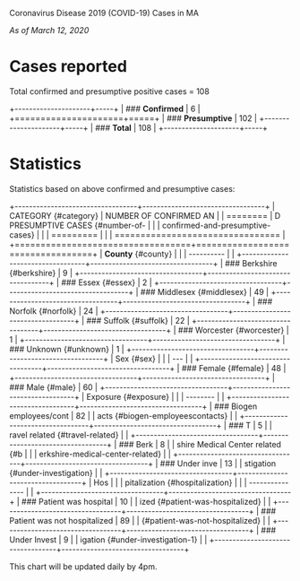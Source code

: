 Coronavirus Disease 2019 (COVID-19) Cases in MA

*As of March 12, 2020*

Cases reported
==============

Total confirmed and presumptive positive cases = 108

+---------------------+-----+
| ### **Confirmed**   | 6   |
+=====================+=====+
| ### **Presumptive** | 102 |
+---------------------+-----+
| ### **Total**       | 108 |
+---------------------+-----+

Statistics
==========

Statistics based on above confirmed and presumptive cases:

+----------------------------------+----------------------------------+
| CATEGORY {#category}             | NUMBER OF CONFIRMED AN           |
| ========                         | D PRESUMPTIVE CASES {#number-of- |
|                                  | confirmed-and-presumptive-cases} |
|                                  | =========                        |
|                                  | ================================ |
+==================================+==================================+
| **County** {#county}             |                                  |
| ----------                       |                                  |
+----------------------------------+----------------------------------+
| ### Berkshire {#berkshire}       | 9                                |
+----------------------------------+----------------------------------+
| ### Essex {#essex}               | 2                                |
+----------------------------------+----------------------------------+
| ### Middlesex {#middlesex}       | 49                               |
+----------------------------------+----------------------------------+
| ### Norfolk {#norfolk}           | 24                               |
+----------------------------------+----------------------------------+
| ### Suffolk {#suffolk}           | 22                               |
+----------------------------------+----------------------------------+
| ### Worcester {#worcester}       | 1                                |
+----------------------------------+----------------------------------+
| ### Unknown {#unknown}           | 1                                |
+----------------------------------+----------------------------------+
| Sex {#sex}                       |                                  |
| ---                              |                                  |
+----------------------------------+----------------------------------+
| ### Female {#female}             | 48                               |
+----------------------------------+----------------------------------+
| ### Male {#male}                 | 60                               |
+----------------------------------+----------------------------------+
| Exposure {#exposure}             |                                  |
| --------                         |                                  |
+----------------------------------+----------------------------------+
| ### Biogen employees/cont        | 82                               |
| acts {#biogen-employeescontacts} |                                  |
+----------------------------------+----------------------------------+
| ### T                            | 5                                |
| ravel related  {#travel-related} |                                  |
+----------------------------------+----------------------------------+
| ### Berk                         | 8                                |
| shire Medical Center related {#b |                                  |
| erkshire-medical-center-related} |                                  |
+----------------------------------+----------------------------------+
| ### Under inve                   | 13                               |
| stigation {#under-investigation} |                                  |
+----------------------------------+----------------------------------+
| Hos                              |                                  |
| pitalization  {#hospitalization} |                                  |
| ---------------                  |                                  |
+----------------------------------+----------------------------------+
| ### Patient was hospital         | 10                               |
| ized {#patient-was-hospitalized} |                                  |
+----------------------------------+----------------------------------+
| ### Patient was not hospitalized | 89                               |
|  {#patient-was-not-hospitalized} |                                  |
+----------------------------------+----------------------------------+
| ### Under Invest                 | 9                                |
| igation {#under-investigation-1} |                                  |
+----------------------------------+----------------------------------+

This chart will be updated daily by 4pm.
